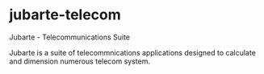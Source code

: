 # jubarte-telecom
Jubarte - Telecommunications Suite

Jubarte is a suite of telecommnications applications designed to calculate and dimension numerous telecom system.

